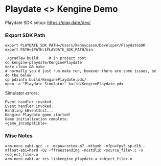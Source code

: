 # Playdate <> Kengine Demo

Playdate SDK setup: https://play.date/dev/

### Export SDK Path

```shell
export PLAYDATE_SDK_PATH=/Users/kennycason/Developer/PlaydateSDK
export PATH=$PATH:$PLAYDATE_SDK_PATH/bin
```

```shell
./gradlew build     # in project root
cd kengine-playdate/KenginePlaydate
make clean && make
# normally you'd just run make run, however there are some issues, so do the below
cp pdxinfo build/KenginePlaydate.pdx/ 
open -a "Playdate Simulator" build/KenginePlaydate.pdx
```

Simulator errors:
```
Event handler invoked.
Event handler invoked.
Handling kEventInit...
Kengine Playdate game started!
Game initialization complete.
<game_incompatible>
```


### Misc Notes


```shell
arm-none-eabi-gcc -c -mcpu=cortex-m7 -mthumb -mfpu=fpv5-sp-d16 -mfloat-abi=hard -O2 -ffreestanding -nostdlib <source_file>.c -o <object_file>.o
arm-none-eabi-ar rcs libkengine_playdate.a <object_file>.o
```